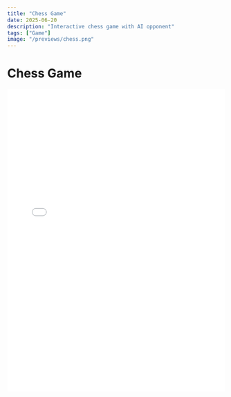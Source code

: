 ```yaml
---
title: "Chess Game"
date: 2025-06-20
description: "Interactive chess game with AI opponent"
tags: ["Game"]
image: "/previews/chess.png"
---
```


# Chess Game

<iframe src="/js/chess.html" width="100%" height="700" style="border:none; min-width:320px;" title="Chess Game"></iframe>
